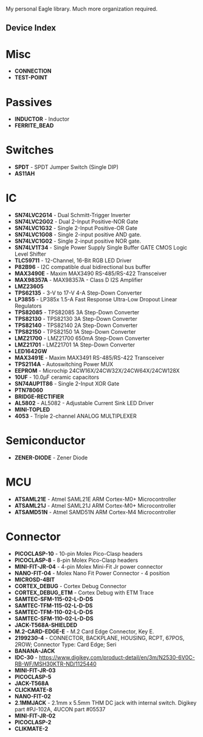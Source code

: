 My personal Eagle library. Much more organization required.


Device Index
------------

# Misc
* **CONNECTION**
* **TEST-POINT**

# Passives
* **INDUCTOR** - Inductor
* **FERRITE_BEAD**

# Switches
* **SPDT** - SPDT Jumper Switch (Single DIP)
* **AS11AH**

# IC
* **SN74LVC2G14** - Dual Schmitt-Trigger Inverter
* **SN74LVC2G02** - Dual 2-Input Positive-NOR Gate
* **SN74LVC1G32** - Single 2-Input Positive-OR Gate
* **SN74LVC1G08** - Single 2-input positive AND gate.
* **SN74LVC1G02** - Single 2-input positive NOR gate.
* **SN74LV1T34** - Single Power Supply Single Buffer GATE CMOS Logic Level Shifter
* **TLC59711** - 12-Channel, 16-Bit RGB LED Driver
* **P82B96** - I2C compatible dual bidirectional bus buffer
* **MAX3490E** - Maxim MAX3490 RS-485/RS-422 Transceiver
* **MAX98357A** - MAX98357A - Class D I2S Amplifier
* **LMZ23605**
* **TPS62135** - 3-V to 17-V 4-A Step-Down Converter
* **LP3855** - LP385x 1.5-A Fast Response Ultra-Low Dropout Linear Regulators
* **TPS82085** - TPS82085 3A Step-Down Converter
* **TPS82130** - TPS82130 3A Step-Down Converter
* **TPS82140** - TPS82140 2A Step-Down Converter
* **TPS82150** - TPS82150 1A Step-Down Converter
* **LMZ21700** - LMZ21700 650mA Step-Down Converter
* **LMZ21701** - LMZ21701 1A Step-Down Converter
* **LED1642GW**
* **MAX3491E** - Maxim MAX3491 RS-485/RS-422 Transceiver
* **TPS2114A** - Autoswitching Power MUX
* **EEPROM** - Microchip 24CW16X/24CW32X/24CW64X/24CW128X
* **10UF** - 10.0µF ceramic capacitors
* **SN74AUP1T86** - Single 2-Input XOR Gate
* **PTN78060**
* **BRIDGE-RECTIFIER**
* **AL5802** - AL5082 - Adjustable Current Sink LED Driver
* **MINI-TOPLED**
* **4053** - Triple 2-channel ANALOG MULTIPLEXER

# Semiconductor
* **ZENER-DIODE** - Zener Diode

# MCU
* **ATSAML21E** - Atmel SAML21E ARM Cortex-M0+ Microcontroller
* **ATSAML21J** - Atmel SAML21J ARM Cortex-M0+ Microcontroller
* **ATSAMD51N** - Atmel SAMD51N ARM Cortex-M4 Microcontroller

# Connector
* **PICOCLASP-10** - 10-pin Molex Pico-Clasp headers
* **PICOCLASP-8** - 8-pin Molex Pico-Clasp headers
* **MINI-FIT-JR-04** - 4-pin Molex Mini-Fit Jr power connector
* **NANO-FIT-04** - Molex Nano Fit Power Connector - 4 position
* **MICROSD-4BIT**
* **CORTEX_DEBUG** - Cortex Debug Connector
* **CORTEX_DEBUG_ETM** - Cortex Debug with ETM Trace
* **SAMTEC-SFM-115-02-L-D-DS**
* **SAMTEC-TFM-115-02-L-D-DS**
* **SAMTEC-TFM-110-02-L-D-DS**
* **SAMTEC-SFM-110-02-L-D-DS**
* **JACK-T568A-SHIELDED**
* **M.2-CARD-EDGE-E** - M.2 Card Edge Connector, Key E.
* **2199230-4** - CONNECTOR, BACKPLANE, HOUSING, RCPT, 67POS, 2ROW; Connector Type: Card Edge; Seri
* **BANANA-JACK**
* **IDC-30** - https://www.digikey.com/product-detail/en/3m/N2530-6V0C-RB-WF/MSH30KTR-ND/1125440
* **MINI-FIT-JR-03**
* **PICOCLASP-5**
* **JACK-T568A**
* **CLICKMATE-8**
* **NANO-FIT-02**
* **2.1MMJACK** - 2.1mm x 5.5mm THM DC jack with internal switch. Digikey part #PJ-102A, 4UCON part #05537 
* **MINI-FIT-JR-02**
* **PICOCLASP-2**
* **CLIKMATE-2**
